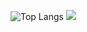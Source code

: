 ![Top Langs](https://github-readme-stats.vercel.app/api/top-langs/?username=HarshiniSK&langs_count=8&theme=radical&layout=compact) 
![](https://github-readme-stats.vercel.app/api?username=HarshiniSK&show_icons=true&theme=radical&include_all_commits=true&count_private=true&layout=compact&hide=issues)

